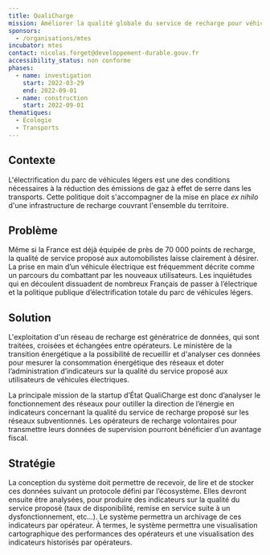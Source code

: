 ```yaml
---
title: QualiCharge
mission: Améliorer la qualité globale du service de recharge pour véhicules électriques en analysant les données de supervision
sponsors:
  - /organisations/mtes
incubator: mtes
contact: nicolas.forget@developpement-durable.gouv.fr
accessibility_status: non conforme
phases:
  - name: investigation
    start: 2022-03-29
    end: 2022-09-01
  - name: construction
    start: 2022-09-01
thematiques:
  - Écologie
  - Transports
---
```

## Contexte

L'électrification du parc de véhicules légers est une des conditions nécessaires à la réduction des émissions de gaz à effet de serre dans les transports. Cette politique doit s'accompagner de la mise en place *ex nihilo* d'une infrastructure de recharge couvrant l'ensemble du territoire.

## Problème

Même si la France est déjà équipée de près de 70 000 points de recharge, la qualité de service proposé aux automobilistes laisse clairement à désirer. La prise en main d’un véhicule électrique est fréquemment décrite comme un parcours du combattant par les nouveaux utilisateurs. Les inquiétudes qui en découlent dissuadent de nombreux Français de passer à l’électrique et la politique publique d’électrification totale du parc de véhicules légers.

## Solution

L'exploitation d'un réseau de recharge est génératrice de données, qui sont traitées, croisées et échangées entre opérateurs. Le ministère de la transition énergétique a la possibilité de recueillir et d'analyser ces données pour mesurer la consommation énergétique des réseaux et doter l’administration d’indicateurs sur la qualité du service proposé aux utilisateurs de véhicules électriques.

La principale mission de la startup d’État QualiCharge est donc d’analyser le fonctionnement des réseaux pour outiller la direction de l’énergie en indicateurs concernant la qualité du service de recharge proposé sur les réseaux subventionnés. Les opérateurs de recharge volontaires pour transmettre leurs données de supervision pourront bénéficier d’un avantage fiscal.

## Stratégie

La conception du système doit permettre de recevoir, de lire et de stocker ces données suivant un protocole défini par l’écosystème. Elles devront ensuite être analysées, pour produire des indicateurs sur la qualité du service proposé (taux de disponibilité, remise en service suite à un dysfonctionnement, etc…). Le système permettra un archivage de ces indicateurs par opérateur. À termes, le système permettra une visualisation cartographique des performances des opérateurs et une visualisation des indicateurs historisés par opérateurs.